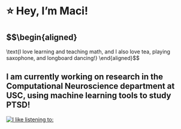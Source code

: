 # :star: $\text{Hey, I'm Maci!}$ 

## $$\begin{aligned}
\text{I love learning and teaching math, and I also love tea, playing saxophone, and longboard dancing!}
\end{aligned}$$

## $\text{I am currently working on research in the Computational Neuroscience department at USC, using machine learning tools to study PTSD!}$

[![I like listening to: ](https://spotify-github-profile.vercel.app/api/view?uid=2kthgk5w9ruyglapwhvp6roer&cover_image=true&theme=default&show_offline=false&background_color=121212&interchange=false)](https://github.com/kittinan/spotify-github-profile)
